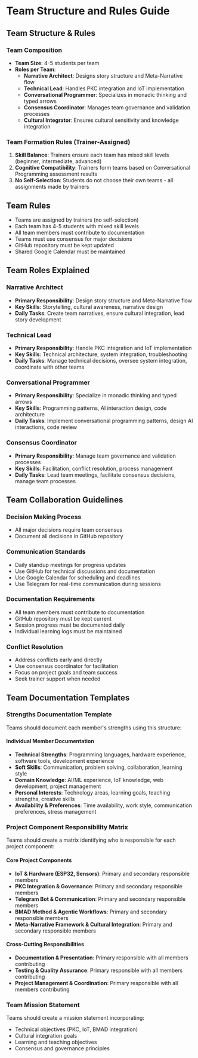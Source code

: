 # Team Structure and Rules Guide

## **Team Structure & Rules**

### **Team Composition**
- **Team Size**: 4-5 students per team
- **Roles per Team**:
  - **Narrative Architect**: Designs story structure and Meta-Narrative flow
  - **Technical Lead**: Handles PKC integration and IoT implementation
  - **Conversational Programmer**: Specializes in monadic thinking and typed arrows
  - **Consensus Coordinator**: Manages team governance and validation processes
  - **Cultural Integrator**: Ensures cultural sensitivity and knowledge integration

### **Team Formation Rules (Trainer-Assigned)**
1. **Skill Balance**: Trainers ensure each team has mixed skill levels (beginner, intermediate, advanced)
2. **Cognitive Compatibility**: Trainers form teams based on Conversational Programming assessment results
3. **No Self-Selection**: Students do not choose their own teams - all assignments made by trainers

## **Team Rules**
- Teams are assigned by trainers (no self-selection)
- Each team has 4-5 students with mixed skill levels
- All team members must contribute to documentation
- Teams must use consensus for major decisions
- GitHub repository must be kept updated
- Shared Google Calendar must be maintained

## **Team Roles Explained**

### **Narrative Architect**
- **Primary Responsibility**: Design story structure and Meta-Narrative flow
- **Key Skills**: Storytelling, cultural awareness, narrative design
- **Daily Tasks**: Create team narratives, ensure cultural integration, lead story development

### **Technical Lead**
- **Primary Responsibility**: Handle PKC integration and IoT implementation
- **Key Skills**: Technical architecture, system integration, troubleshooting
- **Daily Tasks**: Manage technical decisions, oversee system integration, coordinate with other teams

### **Conversational Programmer**
- **Primary Responsibility**: Specialize in monadic thinking and typed arrows
- **Key Skills**: Programming patterns, AI interaction design, code architecture
- **Daily Tasks**: Implement conversational programming patterns, design AI interactions, code review

### **Consensus Coordinator**
- **Primary Responsibility**: Manage team governance and validation processes
- **Key Skills**: Facilitation, conflict resolution, process management
- **Daily Tasks**: Lead team meetings, facilitate consensus decisions, manage team processes

## **Team Collaboration Guidelines**

### **Decision Making Process**
- All major decisions require team consensus
- Document all decisions in GitHub repository

### **Communication Standards**
- Daily standup meetings for progress updates
- Use GitHub for technical discussions and documentation
- Use Google Calendar for scheduling and deadlines
- Use Telegram for real-time communication during sessions

### **Documentation Requirements**
- All team members must contribute to documentation
- GitHub repository must be kept current
- Session progress must be documented daily
- Individual learning logs must be maintained

### **Conflict Resolution**
- Address conflicts early and directly
- Use consensus coordinator for facilitation
- Focus on project goals and team success
- Seek trainer support when needed

## **Team Documentation Templates**

### **Strengths Documentation Template**
Teams should document each member's strengths using this structure:

#### **Individual Member Documentation**
- **Technical Strengths**: Programming languages, hardware experience, software tools, development experience
- **Soft Skills**: Communication, problem solving, collaboration, learning style
- **Domain Knowledge**: AI/ML experience, IoT knowledge, web development, project management
- **Personal Interests**: Technology areas, learning goals, teaching strengths, creative skills
- **Availability & Preferences**: Time availability, work style, communication preferences, stress management

### **Project Component Responsibility Matrix**
Teams should create a matrix identifying who is responsible for each project component:

#### **Core Project Components**
- **IoT & Hardware (ESP32, Sensors)**: Primary and secondary responsible members
- **PKC Integration & Governance**: Primary and secondary responsible members
- **Telegram Bot & Communication**: Primary and secondary responsible members
- **BMAD Method & Agentic Workflows**: Primary and secondary responsible members
- **Meta-Narrative Framework & Cultural Integration**: Primary and secondary responsible members

#### **Cross-Cutting Responsibilities**
- **Documentation & Presentation**: Primary responsible with all members contributing
- **Testing & Quality Assurance**: Primary responsible with all members contributing
- **Project Management & Coordination**: Primary responsible with all members contributing

### **Team Mission Statement**
Teams should create a mission statement incorporating:
- Technical objectives (PKC, IoT, BMAD integration)
- Cultural integration goals
- Learning and teaching objectives
- Consensus and governance principles
